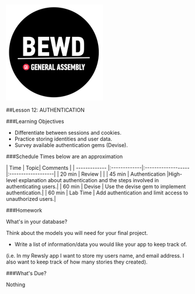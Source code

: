 ![BEWD_Logo](../assets/BEWD_Logo.png)


##Lesson 12: AUTHENTICATION 


###Learning Objectives

*	Differentiate between sessions and cookies.
*	Practice storing identities and user data.
*	Survey available authentication gems (Devise).


###Schedule
Times below are an approximation

| Time        | Topic| Comments |
| ------------- |:-------------|:-------------------|:-------------------|
| 20 min | Review | | 
| 45 min | Authentication |High-level explanation about authentication and the steps involved in authenticating users.| 
| 60 min | Devise | Use the devise gem to implement authentication.|
| 60 min | Lab Time | Add authentication and limit access to unauthorized users.|


###Homework

What's in your database?

Think about the models you will need for your final project.

*	Write a list of information/data you would like your app to keep track of. 

(i.e. In my Rewsly app I want to store my users name, and email address. I also want to keep track of how many stories they created).


###What's Due? 

Nothing

